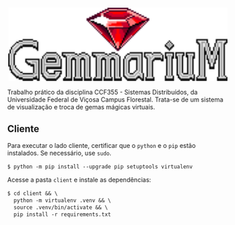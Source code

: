 <p align="center"><img src="docs/logo.png" width="500" alt="YGOFabrica logo"></p>

Trabalho prático da disciplina CCF355 - Sistemas Distribuídos, da Universidade Federal de Viçosa Campus Florestal. Trata-se de um sistema de visualização e troca de gemas mágicas virtuais.

## Cliente

Para executar o lado cliente, certificar que o `python` e o `pip` estão instalados. Se necessário, use `sudo`.

    $ python -m pip install --upgrade pip setuptools virtualenv

Acesse a pasta `client` e instale as dependências:

    $ cd client && \
      python -m virtualenv .venv && \
      source .venv/bin/activate && \
      pip install -r requirements.txt
